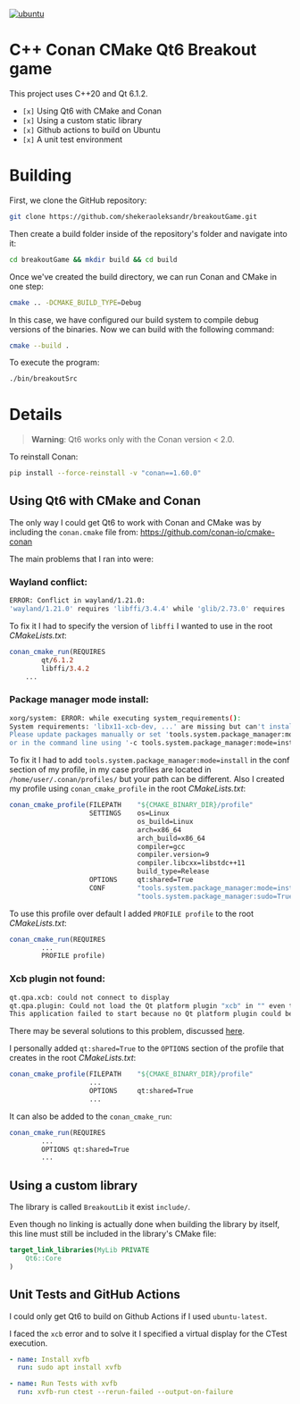 [![ubuntu](https://github.com/shekeraoleksandr/breakoutGame/actions/workflows/ubuntu.yml/badge.svg)](https://github.com/shekeraoleksandr/breakoutGame/actions/workflows/ubuntu.yml)
# C++ Conan CMake Qt6 Breakout game
This project uses C++20 and Qt 6.1.2.

* `[x]` Using Qt6 with CMake and Conan
* `[x]` Using a custom static library
* `[x]` Github actions to build on Ubuntu
* `[x]` A unit test environment

# Building

First, we clone the GitHub repository:

```bash
git clone https://github.com/shekeraoleksandr/breakoutGame.git
```

Then create a build folder inside of the repository's folder and navigate into it:

```bash
cd breakoutGame && mkdir build && cd build
```

Once we've created the build directory, we can run Conan and CMake in one step:

```bash
cmake .. -DCMAKE_BUILD_TYPE=Debug
```

In this case, we have configured our build system to compile debug versions of the binaries. Now we can build with the following command:

```bash
cmake --build .
```

To execute the program:
```bash
./bin/breakoutSrc 
```

# Details
> **Warning**:
> Qt6 works only with the Conan version < 2.0.

To reinstall Conan:
```bash
pip install --force-reinstall -v "conan==1.60.0"
```
## Using Qt6 with CMake and Conan
The only way I could get Qt6 to work with Conan and CMake was by including the `conan.cmake` file from: https://github.com/conan-io/cmake-conan

The main problems that I ran into were:

### Wayland conflict:
```bash
ERROR: Conflict in wayland/1.21.0:
'wayland/1.21.0' requires 'libffi/3.4.4' while 'glib/2.73.0' requires 'libffi/3.4.3'.
```

To fix it I had to specify the version of `libffi` I wanted to use in the root *CMakeLists.txt*:

```cmake
conan_cmake_run(REQUIRES
        qt/6.1.2
        libffi/3.4.2
    ...
```

### Package manager mode install:

```bash
xorg/system: ERROR: while executing system_requirements(): 
System requirements: 'libx11-xcb-dev, ...' are missing but can't install because tools.system.package_manager:mode is 'check'.
Please update packages manually or set 'tools.system.package_manager:mode' to 'install' in the [conf] section of the profile, 
or in the command line using '-c tools.system.package_manager:mode=install'
```

To fix it I had to add `tools.system.package_manager:mode=install` in the conf section of my profile, in my case profiles are located in `/home/user/.conan/profiles/` but your path can be different.
Also I created my profile using `conan_cmake_profile` in the root *CMakeLists.txt*:

```cmake
conan_cmake_profile(FILEPATH    "${CMAKE_BINARY_DIR}/profile"
                    SETTINGS    os=Linux
                                os_build=Linux
                                arch=x86_64
                                arch_build=x86_64
                                compiler=gcc
                                compiler.version=9
                                compiler.libcxx=libstdc++11
                                build_type=Release
                    OPTIONS     qt:shared=True
                    CONF        "tools.system.package_manager:mode=install"
                                "tools.system.package_manager:sudo=True")    
```
To use this profile over default I added `PROFILE profile` to the root *CMakeLists.txt*:

```cmake
conan_cmake_run(REQUIRES
        ...
        PROFILE profile)
```

### Xcb plugin not found:

```bash
qt.qpa.xcb: could not connect to display
qt.qpa.plugin: Could not load the Qt platform plugin "xcb" in "" even though it was found.
This application failed to start because no Qt platform plugin could be initialized. Reinstalling the application may fix this problem.
```

There may be several solutions to this problem, discussed [here](https://askubuntu.com/questions/308128/failed-to-load-platform-plugin-xcb-while-launching-qt5-app-on-linux-without). 

I personally added `qt:shared=True` to the `OPTIONS` section of the profile that creates in the root *CMakeLists.txt*:

```cmake
conan_cmake_profile(FILEPATH    "${CMAKE_BINARY_DIR}/profile"
                    ...
                    OPTIONS     qt:shared=True
                    ...
```

It can also be added to the `conan_cmake_run`:

```cmake
conan_cmake_run(REQUIRES
        ...
        OPTIONS qt:shared=True
        ...
```

## Using a custom library
The library is called `BreakoutLib` it exist `include/`.

Even though no linking is actually done when building the library by itself, this line must still be included in the library's CMake file:

```cmake
target_link_libraries(MyLib PRIVATE
    Qt6::Core
)
```

## Unit Tests and GitHub Actions
I could only get Qt6 to build on Github Actions if I used `ubuntu-latest`.

I faced the `xcb` error and to solve it I specified a virtual display for the CTest execution.

```yaml
- name: Install xvfb
  run: sudo apt install xvfb

- name: Run Tests with xvfb
  run: xvfb-run ctest --rerun-failed --output-on-failure

```
